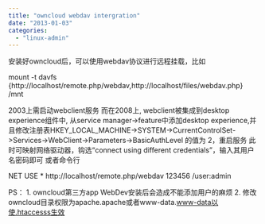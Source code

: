 ```yaml
---
title: "owncloud webdav intergration"
date: "2013-01-03"
categories: 
  - "linux-admin"
---
```


安装好owncloud后，可以使用webdav协议进行远程挂载，比如

mount -t davfs {http://localhost/remote.php/webdav,http://localhost/files/webdav.php} /mnt

2003上需启动webclient服务 而在2008上, webclient被集成到desktop experience组件中, 从service manager->feature中添加desktop experience,并且修改注册表HKEY\_LOCAL\_MACHINE->SYSTEM->CurrentControlSet->Services->WebClient->Parameters->BasicAuthLevel 的值为 2，重启服务 此时可映射网络驱动器，钩选“connect using different credentials”，输入其用户名密码即可 或者命令行

NET USE \*  http://localhost/remote.php/webdav 123456 /user:admin

PS： 1. owncloud第三方app WebDev安装后会造成不能添加用户的麻烦 2. 修改owncloud目录权限为apache.apache或者www-data.www-data以使.htaccesss生效
